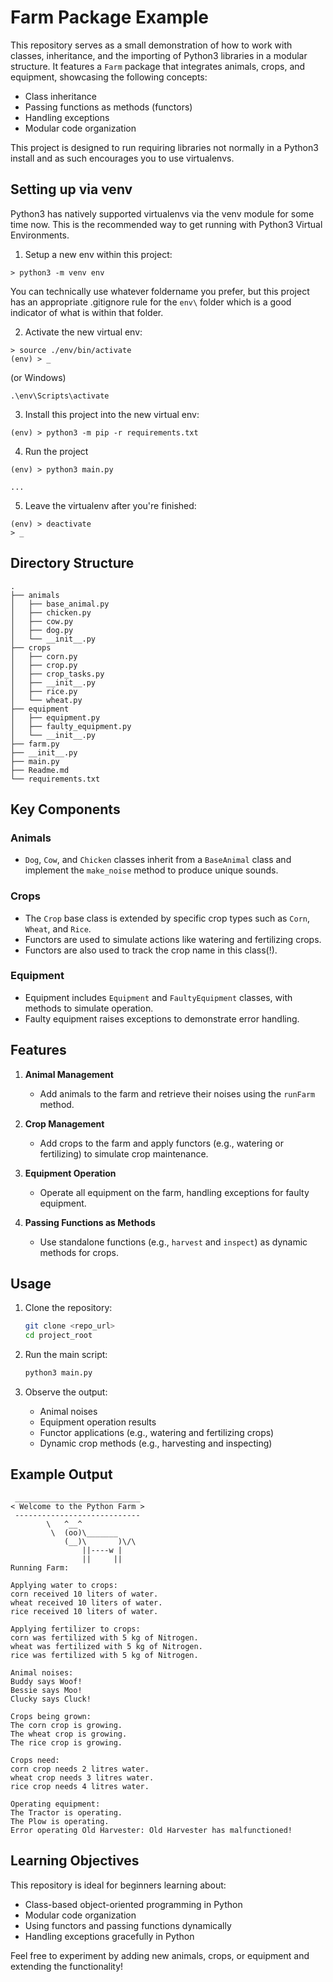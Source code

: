 
# Farm Package Example

This repository serves as a small demonstration of how to work with classes, inheritance, and the importing of Python3 libraries in a modular structure. It features a `Farm` package that integrates animals, crops, and equipment, showcasing the following concepts:

- Class inheritance
- Passing functions as methods (functors)
- Handling exceptions
- Modular code organization

This project is designed to run requiring libraries not normally in a Python3 install and as such encourages you to use virtualenvs.

## Setting up via venv

Python3 has natively supported virtualenvs via the venv module for some time now. This is the recommended way to get running with Python3 Virtual Environments.

1. Setup a new env within this project:
```
> python3 -m venv env
```

You can technically use whatever foldername you prefer, but this project has an appropriate .gitignore rule for the `env\` folder which is a good indicator of what is within that folder.

2. Activate the new virtual env:
```
> source ./env/bin/activate
(env) > _
```

 (or Windows) 
```
.\env\Scripts\activate
```

3. Install this project into the new virtual env:
```
(env) > python3 -m pip -r requirements.txt
```

4. Run the project
```
(env) > python3 main.py

...
```

5. Leave the virtualenv after you're finished:
```
(env) > deactivate
> _
```


## Directory Structure

```
.
├── animals
│   ├── base_animal.py
│   ├── chicken.py
│   ├── cow.py
│   ├── dog.py
│   └── __init__.py
├── crops
│   ├── corn.py
│   ├── crop.py
│   ├── crop_tasks.py
│   ├── __init__.py
│   ├── rice.py
│   └── wheat.py
├── equipment
│   ├── equipment.py
│   ├── faulty_equipment.py
│   └── __init__.py
├── farm.py
├── __init__.py
├── main.py
├── Readme.md
└── requirements.txt
```

## Key Components

### Animals

- `Dog`, `Cow`, and `Chicken` classes inherit from a `BaseAnimal` class and implement the `make_noise` method to produce unique sounds.

### Crops

- The `Crop` base class is extended by specific crop types such as `Corn`, `Wheat`, and `Rice`.
- Functors are used to simulate actions like watering and fertilizing crops.
- Functors are also used to track the crop name in this class(!).

### Equipment

- Equipment includes `Equipment` and `FaultyEquipment` classes, with methods to simulate operation.
- Faulty equipment raises exceptions to demonstrate error handling.

## Features

1. **Animal Management**
   - Add animals to the farm and retrieve their noises using the `runFarm` method.

2. **Crop Management**
   - Add crops to the farm and apply functors (e.g., watering or fertilizing) to simulate crop maintenance.

3. **Equipment Operation**
   - Operate all equipment on the farm, handling exceptions for faulty equipment.

4. **Passing Functions as Methods**
   - Use standalone functions (e.g., `harvest` and `inspect`) as dynamic methods for crops.

## Usage

1. Clone the repository:
   ```bash
   git clone <repo_url>
   cd project_root
   ```

2. Run the main script:
   ```bash
   python3 main.py
   ```

3. Observe the output:
   - Animal noises
   - Equipment operation results
   - Functor applications (e.g., watering and fertilizing crops)
   - Dynamic crop methods (e.g., harvesting and inspecting)

## Example Output

```
 ____________________________
< Welcome to the Python Farm >
 ----------------------------
        \   ^__^
         \  (oo)\_______
            (__)\       )\/\
                ||----w |
                ||     ||
Running Farm:

Applying water to crops:
corn received 10 liters of water.
wheat received 10 liters of water.
rice received 10 liters of water.

Applying fertilizer to crops:
corn was fertilized with 5 kg of Nitrogen.
wheat was fertilized with 5 kg of Nitrogen.
rice was fertilized with 5 kg of Nitrogen.

Animal noises:
Buddy says Woof!
Bessie says Moo!
Clucky says Cluck!

Crops being grown:
The corn crop is growing.
The wheat crop is growing.
The rice crop is growing.

Crops need:
corn crop needs 2 litres water.
wheat crop needs 3 litres water.
rice crop needs 4 litres water.

Operating equipment:
The Tractor is operating.
The Plow is operating.
Error operating Old Harvester: Old Harvester has malfunctioned!
```

## Learning Objectives

This repository is ideal for beginners learning about:
- Class-based object-oriented programming in Python
- Modular code organization
- Using functors and passing functions dynamically
- Handling exceptions gracefully in Python

Feel free to experiment by adding new animals, crops, or equipment and extending the functionality!


